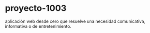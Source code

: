 # proyecto-1003
aplicación web desde cero que resuelve una necesidad comunicativa, informativa o de entretenimiento.
